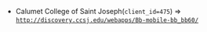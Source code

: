  - Calumet College of Saint Joseph(`client_id=475`) => [`http://discovery.ccsj.edu/webapps/Bb-mobile-bb_bb60/`](http://discovery.ccsj.edu/webapps/Bb-mobile-bb_bb60/)
